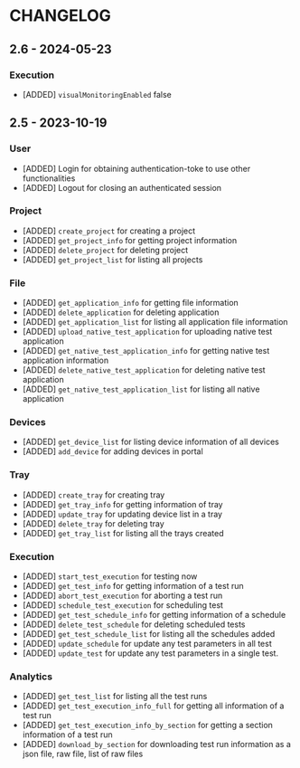 # CHANGELOG
## 2.6 - 2024-05-23
### Execution
* [ADDED] `visualMonitoringEnabled` false

## 2.5 - 2023-10-19

### User 
* [ADDED] Login for obtaining authentication-toke to use other functionalities
* [ADDED] Logout for closing an authenticated session

### Project
* [ADDED] `create_project` for creating a project
* [ADDED] `get_project_info` for getting project information
* [ADDED] `delete_project` for deleting project
* [ADDED] `get_project_list` for listing all projects

### File
* [ADDED] `get_application_info` for getting file information
* [ADDED] `delete_application` for deleting application
* [ADDED] `get_application_list` for listing all application file information
* [ADDED] `upload_native_test_application` for uploading native test application
* [ADDED] `get_native_test_application_info` for getting native test application information
* [ADDED] `delete_native_test_application` for deleting native test application
* [ADDED] `get_native_test_application_list` for listing all native application

### Devices
* [ADDED] `get_device_list` for listing device information of all devices
* [ADDED] `add_device` for adding devices in portal

### Tray
* [ADDED] `create_tray` for creating tray
* [ADDED] `get_tray_info` for getting information of tray
* [ADDED] `update_tray` for updating device list in a tray
* [ADDED] `delete_tray` for deleting tray
* [ADDED] `get_tray_list` for listing all the trays created

### Execution
* [ADDED] `start_test_execution` for testing now
* [ADDED] `get_test_info` for getting information of a test run
* [ADDED] `abort_test_execution` for aborting a test run
* [ADDED] `schedule_test_execution` for scheduling test
* [ADDED] `get_test_schedule_info` for getting information of a schedule
* [ADDED] `delete_test_schedule` for deleting scheduled tests
* [ADDED] `get_test_schedule_list` for listing all the schedules added
* [ADDED] `update_schedule` for update any test parameters in all test 
* [ADDED] `update_test` for update any test parameters in a single test.



### Analytics
* [ADDED] `get_test_list` for listing all the test runs
* [ADDED] `get_test_execution_info_full` for getting all information of a test run
* [ADDED] `get_test_execution_info_by_section` for getting a section information of a test run
* [ADDED] `download_by_section` for downloading test run information as a json file, raw file, list of raw files